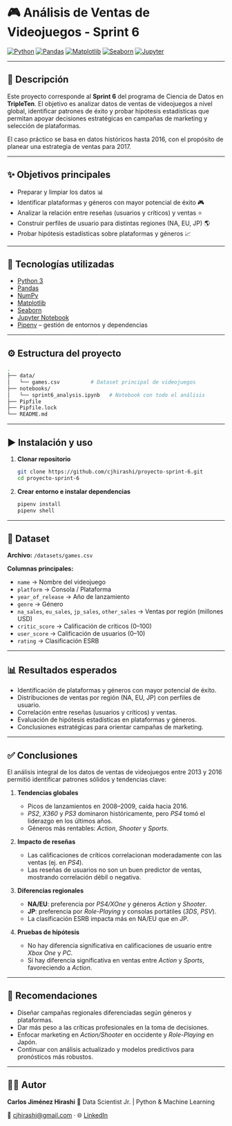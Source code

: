 # 🎮 Análisis de Ventas de Videojuegos - Sprint 6

[![Python](https://img.shields.io/badge/Python-3.x-blue?logo=python)](https://www.python.org/)
[![Pandas](https://img.shields.io/badge/Pandas-Data%20Analysis-green?logo=pandas)](https://pandas.pydata.org/)
[![Matplotlib](https://img.shields.io/badge/Matplotlib-Visualization-orange?logo=plotly)](https://matplotlib.org/)
[![Seaborn](https://img.shields.io/badge/Seaborn-Stats%20Plots-teal?logo=python)](https://seaborn.pydata.org/)
[![Jupyter](https://img.shields.io/badge/Jupyter-Notebook-orange?logo=jupyter)](https://jupyter.org/)

---

## 🚀 Descripción

Este proyecto corresponde al **Sprint 6** del programa de Ciencia de Datos en **TripleTen**.
El objetivo es analizar datos de ventas de videojuegos a nivel global, identificar patrones de éxito y probar hipótesis estadísticas que permitan apoyar decisiones estratégicas en campañas de marketing y selección de plataformas.

El caso práctico se basa en datos históricos hasta 2016, con el propósito de planear una estrategia de ventas para 2017.

---

## ✨ Objetivos principales

* Preparar y limpiar los datos 📊
* Identificar plataformas y géneros con mayor potencial de éxito 🎮
* Analizar la relación entre reseñas (usuarios y críticos) y ventas ⭐
* Construir perfiles de usuario para distintas regiones (NA, EU, JP) 🌎
* Probar hipótesis estadísticas sobre plataformas y géneros 📈

---

## 🧰 Tecnologías utilizadas

* [Python 3](https://www.python.org/)
* [Pandas](https://pandas.pydata.org/)
* [NumPy](https://numpy.org/)
* [Matplotlib](https://matplotlib.org/)
* [Seaborn](https://seaborn.pydata.org/)
* [Jupyter Notebook](https://jupyter.org/)
* [Pipenv](https://pipenv.pypa.io/en/latest/) – gestión de entornos y dependencias

---

## ⚙️ Estructura del proyecto

```bash
.
├── data/
│   └── games.csv          # Dataset principal de videojuegos
├── notebooks/
│   └── sprint6_analysis.ipynb   # Notebook con todo el análisis
├── Pipfile
├── Pipfile.lock
└── README.md
```

---

## ▶️ Instalación y uso

1. **Clonar repositorio**

   ```bash
   git clone https://github.com/cjhirashi/proyecto-sprint-6.git
   cd proyecto-sprint-6
   ```

2. **Crear entorno e instalar dependencias**

   ```bash
   pipenv install
   pipenv shell
   ```

---

## 📑 Dataset

**Archivo:** `/datasets/games.csv`

**Columnas principales:**

* `name` → Nombre del videojuego
* `platform` → Consola / Plataforma
* `year_of_release` → Año de lanzamiento
* `genre` → Género
* `na_sales`, `eu_sales`, `jp_sales`, `other_sales` → Ventas por región (millones USD)
* `critic_score` → Calificación de críticos (0–100)
* `user_score` → Calificación de usuarios (0–10)
* `rating` → Clasificación ESRB

---

## 📊 Resultados esperados

* Identificación de plataformas y géneros con mayor potencial de éxito.
* Distribuciones de ventas por región (NA, EU, JP) con perfiles de usuario.
* Correlación entre reseñas (usuarios y críticos) y ventas.
* Evaluación de hipótesis estadísticas en plataformas y géneros.
* Conclusiones estratégicas para orientar campañas de marketing.

---

## ✅ Conclusiones

El análisis integral de los datos de ventas de videojuegos entre 2013 y 2016 permitió identificar patrones sólidos y tendencias clave:

1. **Tendencias globales**  
   - Picos de lanzamientos en 2008–2009, caída hacia 2016.  
   - *PS2*, *X360* y *PS3* dominaron históricamente, pero *PS4* tomó el liderazgo en los últimos años.  
   - Géneros más rentables: *Action*, *Shooter* y *Sports*.  

2. **Impacto de reseñas**  
   - Las calificaciones de críticos correlacionan moderadamente con las ventas (ej. en *PS4*).  
   - Las reseñas de usuarios no son un buen predictor de ventas, mostrando correlación débil o negativa.  

3. **Diferencias regionales**  
   - **NA/EU**: preferencia por *PS4/XOne* y géneros *Action* y *Shooter*.  
   - **JP**: preferencia por *Role-Playing* y consolas portátiles (*3DS*, *PSV*).  
   - La clasificación ESRB impacta más en NA/EU que en JP.  

4. **Pruebas de hipótesis**  
   - No hay diferencia significativa en calificaciones de usuario entre *Xbox One* y *PC*.  
   - Sí hay diferencia significativa en ventas entre *Action* y *Sports*, favoreciendo a *Action*.  

---

## 📌 Recomendaciones

- Diseñar campañas regionales diferenciadas según géneros y plataformas.  
- Dar más peso a las críticas profesionales en la toma de decisiones.  
- Enfocar marketing en *Action/Shooter* en occidente y *Role-Playing* en Japón.  
- Continuar con análisis actualizado y modelos predictivos para pronósticos más robustos.  


---

## 👨‍💻 Autor

**Carlos Jiménez Hirashi**
💼 Data Scientist Jr. | Python & Machine Learning

📧 [cjhirashi@gmail.com](mailto:cjhirashi@gmail.com) · 🌐 [LinkedIn](https://www.linkedin.com/in/cjhirashi)
